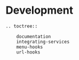 # Development

```eval_rst
.. toctree::

    documentation
    integrating-services
    menu-hooks
    url-hooks
```

